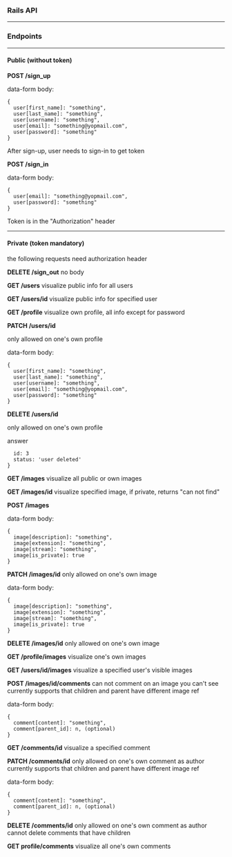 ### Rails API

* * *
### Endpoints

* * *

#### Public (without token)
**POST /sign_up**

data-form body:
```
{
  user[first_name]: "something",
  user[last_name]: "something",
  user[username]: "something",
  user[email]: "something@yopmail.com",
  user[password]: "something"
}
```

After sign-up, user needs to sign-in to get token


**POST /sign_in**

data-form body:
```
{
  user[email]: "something@yopmail.com",
  user[password]: "something"
}
```
Token is in the "Authorization" header

* * *

#### Private (token mandatory)

the following requests need authorization header

**DELETE /sign_out**
no body

**GET /users**
visualize public info for all users

**GET /users/id**
visualize public info for specified user

**GET /profile**
visualize own profile, all info except for password

**PATCH /users/id**

only allowed on one's own profile

data-form body:
```
{
  user[first_name]: "something",
  user[last_name]: "something",
  user[username]: "something",
  user[email]: "something@yopmail.com",
  user[password]: "something"
}
```

**DELETE /users/id**

only allowed on one's own profile

answer 
```{
  id: 3
  status: 'user deleted'
}
```

**GET /images**
visualize all public or own images

**GET /images/id**
visualize specified image, if private, returns "can not find"

**POST /images**

data-form body:
```
{
  image[description]: "something",
  image[extension]: "something",
  image[stream]: "something",
  image[is_private]: true
}
```

**PATCH /images/id**
only allowed on one's own image

data-form body:
```
{
  image[description]: "something",
  image[extension]: "something",
  image[stream]: "something",
  image[is_private]: true
}
```

**DELETE /images/id**
only allowed on one's own image


**GET /profile/images**
visualize one's own images


**GET /users/id/images**
visualize a specified user's visible images

**POST /images/id/comments**
can not comment on an image you can't see
currently supports that children and parent have different image ref

data-form body:
```
{
  comment[content]: "something",
  comment[parent_id]: n, (optional)
}
```

**GET /comments/id**
visualize a specified comment

**PATCH /comments/id**
only allowed on one's own comment as author
currently supports that children and parent have different image ref

data-form body:
```
{
  comment[content]: "something",
  comment[parent_id]: n, (optional)
}
```

**DELETE /comments/id**
only allowed on one's own comment as author
cannot delete comments that have children

**GET profile/comments**
visualize all one's own comments

